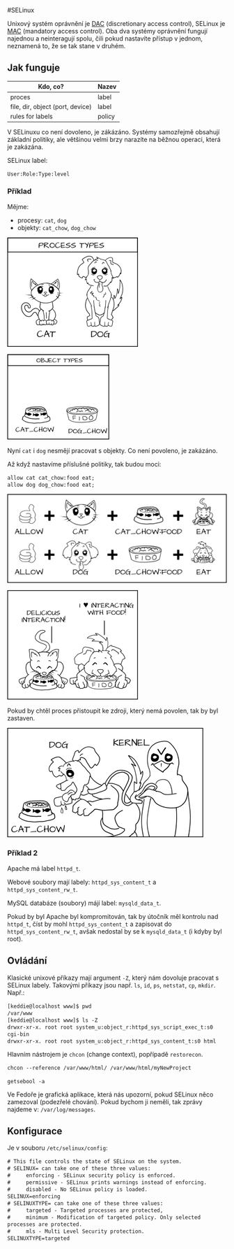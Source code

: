 #SELinux

Unixový systém oprávnění je [DAC][4] (discretionary access control), SELinux je [MAC][5] (mandatory access control). Oba dva systémy oprávnění fungují najednou a neinteragují spolu, čili pokud nastavíte přístup v jednom, neznamená to, že se tak stane v druhém.

## Jak funguje


|Kdo, co?                          | Nazev   |
|----------------------------------|---------|
|proces                            | label   |
|file, dir, object (port, device)  | label   |
|rules for labels                  | policy  |

V SELinuxu co není dovoleno, je zákázáno. Systémy samozřejmě obsahují základní politiky, ale většinou velmi brzy narazíte na běžnou operaci, která je zakázána.

SELinux label:
```
User:Role:Type:level
```

### Příklad

Mějme:
* procesy: `cat`, `dog`
* objekty: `cat_chow`, `dog_chow`


![Procesy cat & dog](img/type-enforcement_01_catdog.png)

![Procesy cat & dog](img/type-enforcement_03_foods.png)


Nyní `cat` i `dog` nesmějí pracovat s objekty. Co není povoleno, je zakázáno.

Až když nastavíme příslušné politiky, tak budou moci:

```
allow cat cat_chow:food eat;
allow dog dog_chow:food eat;
```

![Procesy cat & dog](img/type-enforcement_04_policy.png)

![Procesy cat & dog](img/type-enforcement_02_eat.png)

Pokud by chtěl proces přistoupit ke zdroji, který nemá povolen, tak by byl zastaven.

![Procesy cat & dog](img/type-enforcement_06_tux-dog-leash.png)

### Příklad 2


Apache má label `httpd_t`.

Webové soubory mají labely: `httpd_sys_content_t` a `httpd_sys_content_rw_t`.

MySQL databáze (soubory) májí label: `mysqld_data_t`.

Pokud by byl Apache byl kompromitován, tak by útočník měl kontrolu nad `httpd_t`, číst by mohl
`httpd_sys_content_t` a zapisovat do `httpd_sys_content_rw_t`, avšak nedostal by se k `mysqld_data_t` (i kdyby byl root).

## Ovládání
Klasické unixové příkazy mají argument `-Z`, který nám dovoluje pracovat s SELinux labely. Takovými příkazy jsou např. `ls`, `id`, `ps`, `netstat`, `cp`, `mkdir`. Např.:

```
[keddie@localhost www]$ pwd
/var/www
[keddie@localhost www]$ ls -Z
drwxr-xr-x. root root system_u:object_r:httpd_sys_script_exec_t:s0 cgi-bin
drwxr-xr-x. root root system_u:object_r:httpd_sys_content_t:s0 html
```

Hlavním nástrojem je `chcon` (change context), popřípadě `restorecon`.


```
chcon --reference /var/www/html/ /var/www/html/myNewProject
```

`getsebool -a`

Ve Fedoře je grafická aplikace, která nás upozorní, pokud SELinux něco zamezoval (podezřelé chování). Pokud bychom ji neměli, tak zprávy najdeme v: `/var/log/messages`.

## Konfigurace

Je v souboru `/etc/selinux/config`:
```
# This file controls the state of SELinux on the system.
# SELINUX= can take one of these three values:
#     enforcing - SELinux security policy is enforced.
#     permissive - SELinux prints warnings instead of enforcing.
#     disabled - No SELinux policy is loaded.
SELINUX=enforcing
# SELINUXTYPE= can take one of these three values:
#     targeted - Targeted processes are protected,
#     minimum - Modification of targeted policy. Only selected processes are protected. 
#     mls - Multi Level Security protection.
SELINUXTYPE=targeted 
```

[2]: http://youtu.be/MxjenQ31b70 "YT1"
[3]: http://opensource.com/business/13/11/selinux-policy-guide "GUIDE"
[4]: http://cs.wikipedia.org/wiki/Discretionary_Access_Control  "DAC"
[5]: http://cs.wikipedia.org/wiki/Mandatory_access_control "MAC"
